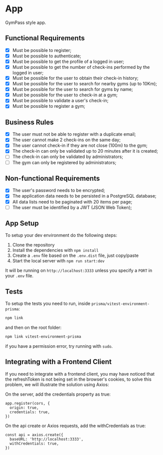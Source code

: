 # App

GymPass style app.

## Functional Requirements

- [x] Must be possible to register;
- [x] Must be possible to authenticate;
- [x] Must be possible to get the profile of a logged in user;
- [x] Must be possible to get the number of check-ins performed by the logged in user;
- [x] Must be possible for the user to obtain their check-in history;
- [x] Must be possible for the user to search for nearby gyms (up to 10Km);
- [x] Must be possible for the user to search for gyms by name;
- [x] Must be possible for the user to check-in at a gym;
- [x] Must be possible to validate a user's check-in;
- [x] Must be possible to register a gym;

## Business Rules

- [x] The user must not be able to register with a duplicate email;
- [x] The user cannot make 2 check-ins on the same day;
- [x] The user cannot check-in if they are not close (100m) to the gym;
- [x] The check-in can only be validated up to 20 minutes after it is created;
- [ ] The check-in can only be validated by administrators;
- [ ] The gym can only be registered by administrators;

## Non-functional Requirements

- [x] The user's password needs to be encrypted;
- [x] The application data needs to be persisted in a PostgreSQL database;
- [x] All data lists need to be paginated with 20 items per page;
- [ ] The user must be identified by a JWT (JSON Web Token);

## App Setup

To setup your dev environment do the following steps:

1. Clone the repository
2. Install the dependencies with `npm install`
3. Create a `.env` file based on the `.env.dist` file, just copy/paste
4. Start the local server with `npm run start:dev`

It will be running on `http://localhost:3333` unless you specify a `PORT` in your `.env` file.

## Tests

To setup the tests you need to run, inside `prisma/vitest-environment-prisma`:

```bash
npm link
```

and then on the root folder:

```bash
npm link vitest-environment-prisma
```

if you have a permission error, try running with `sudo`.

## Integrating with a Frontend Client

If you need to integrate with a frontend client, you may have noticed that the refreshToken is not being set in the browser's cookies, to solve this problem, we will illustrate the solution using Axios:

On the server, add the credentials property as true:
```
app.register(cors, {
  origin: true,
  credentials: true,
})
```

On the api create or Axios requests, add the withCredentials as true:
```
const api = axios.create({
  baseURL: 'http://localhost:3333',
  withCredentials: true,
})
```